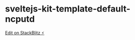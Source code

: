 # sveltejs-kit-template-default-ncputd

[Edit on StackBlitz ⚡️](https://stackblitz.com/edit/sveltejs-kit-template-default-ncputd)
